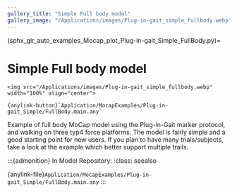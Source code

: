 ```yaml
---
gallery_title: "Simple Full body model"
gallery_image: "/Applications/images/Plug-in-gait_simple_fullbody.webp"
---
```


(sphx_glr_auto_examples_Mocap_plot_Plug-in-gait_Simple_FullBody.py)=

# Simple Full body model


````{div} margin sd-text-center
<img src="/Applications/images/Plug-in-gait_simple_fullbody.webp" width="100%" align="center">

{anylink-button}`Application/MocapExamples/Plug-in-gait_Simple/FullBody.main.any`

````


Example of full body MoCap model using the Plug-in-Gait marker protocol, and
walking on three typ4 force platforms. The model is fairly simple and a good
starting point for new users. If you plan to have many trials/subjects, take
a look at the example which better support multiple trails.


:::{admonition} In Model Repository:
:class: seealso

{anylink-file}`Application/MocapExamples/Plug-in-gait_Simple/FullBody.main.any`
:::

